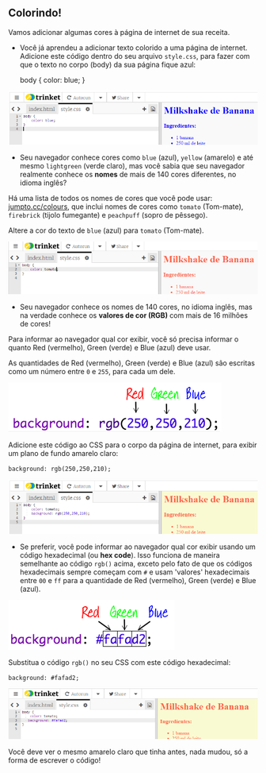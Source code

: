 ## Colorindo!

Vamos adicionar algumas cores à página de internet de sua receita.

+ Você já aprendeu a adicionar texto colorido a uma página de internet. Adicione este código dentro do seu arquivo `style.css`, para fazer com que o texto no corpo (body) da sua página fique azul:

    body {
        color: blue;
    }
    

![screenshot](images/recipe-blue.png)

+ Seu navegador conhece cores como `blue` (azul), `yellow` (amarelo) e até mesmo `lightgreen` (verde claro), mas você sabia que seu navegador realmente conhece os **nomes** de mais de 140 cores diferentes, no idioma inglês?

Há uma lista de todos os nomes de cores que você pode usar: [jumpto.cc/colours](http://jumpto.cc/colours), que inclui nomes de cores como `tomato` (Tom-mate), `firebrick` (tijolo fumegante) e `peachpuff` (sopro de pêssego).

Altere a cor do texto de `blue` (azul) para `tomato` (Tom-mate).

![screenshot](images/recipe-tomato.png)

+ Seu navegador conhece os nomes de 140 cores, no idioma inglês, mas na verdade conhece os **valores de cor (RGB)** com mais de 16 milhões de cores!

Para informar ao navegador qual cor exibir, você só precisa informar o quanto Red (vermelho), Green (verde) e Blue (azul) deve usar.

As quantidades de Red (vermelho), Green (verde) e Blue (azul) são escritas como um número entre `0` e `255`, para cada um dele.

![screenshot](images/recipe-rgb-img.png)

Adicione este código ao CSS para o corpo da página de internet, para exibir um plano de fundo amarelo claro:

    background: rgb(250,250,210);
    

![screenshot](images/recipe-rgb.png)

+ Se preferir, você pode informar ao navegador qual cor exibir usando um código hexadecimal (ou **hex code**). Isso funciona de maneira semelhante ao código `rgb()` acima, exceto pelo fato de que os códigos hexadecimais sempre começam com `#` e usam 'valores' hexadecimais entre `00` e `ff` para a quantidade de Red (vermelho), Green (verde) e Blue (azul).

![screenshot](images/recipe-hex-img.png)

Substitua o código `rgb()` no seu CSS com este código hexadecimal:

    background: #fafad2;
    

![screenshot](images/recipe-hex.png)

Você deve ver o mesmo amarelo claro que tinha antes, nada mudou, só a forma de escrever o código!